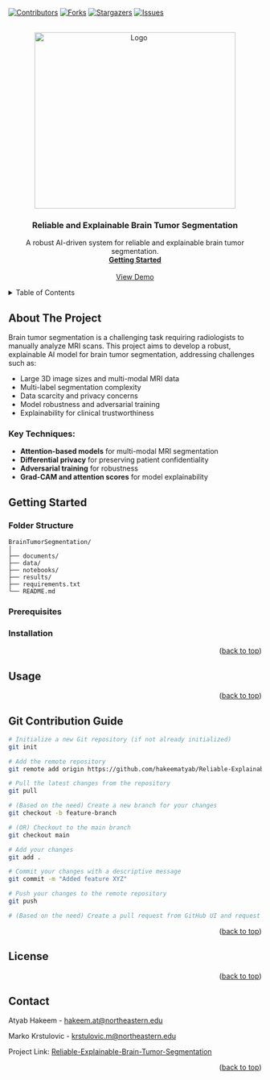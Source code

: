 <a id="readme-top"></a>

[![Contributors][contributors-shield]][contributors-url]
[![Forks][forks-shield]][forks-url]
[![Stargazers][stars-shield]][stars-url]
[![Issues][issues-shield]][issues-url]


<!-- PROJECT LOGO -->
<br />
<div align="center">
  <a href="https://github.com/hakeematyab/Reliable-Explainable-Brain-Tumor-Segmentation">
    <img src="https://github.com/user-attachments/assets/b8111a77-4f32-4fc4-abb1-a9888fc38c7b" alt="Logo" width="400" height="350">
  </a>

  <h3 align="center">Reliable and Explainable Brain Tumor Segmentation</h3>

  <p align="center">
    A robust AI-driven system for reliable and explainable brain tumor segmentation.
    <br />
    <a href="#getting-started"><strong>Getting Started</strong></a>
    <br />
    <br />
    <a href="">View Demo</a>
  </p>
</div>

<!-- TABLE OF CONTENTS -->
<details>
  <summary>Table of Contents</summary>
  <ol>
    <li><a href="#about-the-project">About The Project</a></li>
    <li><a href="#getting-started">Getting Started</a>
      <ul>
        <li><a href="#folder-structure">Folder Structure</a></li>
        <li><a href="#prerequisites">Prerequisites</a></li>
        <li><a href="#installation">Installation</a></li>
      </ul>
    </li>
    <li><a href="#usage">Usage</a></li>
    <li><a href="#contributing">Contributing</a></li>
    <li><a href="#git-contribution-guide">Git Contribution Guide</a></li>
    <li><a href="#license">License</a></li>
    <li><a href="#contact">Contact</a></li>
  </ol>
</details>

<!-- ABOUT THE PROJECT -->
## About The Project

Brain tumor segmentation is a challenging task requiring radiologists to manually analyze MRI scans. This project aims to develop a robust, explainable AI model for brain tumor segmentation, addressing challenges such as:
- Large 3D image sizes and multi-modal MRI data
- Multi-label segmentation complexity
- Data scarcity and privacy concerns
- Model robustness and adversarial training
- Explainability for clinical trustworthiness

### Key Techniques:
- **Attention-based models** for multi-modal MRI segmentation
- **Differential privacy** for preserving patient confidentiality
- **Adversarial training** for robustness
- **Grad-CAM and attention scores** for model explainability

<!-- GETTING STARTED -->
## Getting Started

### Folder Structure
```
BrainTumorSegmentation/
│
├── documents/
├── data/
├── notebooks/
├── results/
├── requirements.txt
└── README.md
```

### Prerequisites
<!-- 
1. **Python 3.x**: Install from [here](https://www.python.org/downloads/).
   ```bash
   python --version
   ```

2. **Anaconda** (Optional but recommended): [Download](https://www.anaconda.com/download)
   ```bash
   conda --version
   ```

3. **Git**: Install from [here](https://git-scm.com/downloads).
   ```bash
   git --version
   ```
-->
### Installation
<!-- 
1. Clone the repository:
   ```sh
   git clone https://github.com/hakeematyab/Reliable-Explainable-Brain-Tumor-Segmentation.git
   cd Reliable-Explainable-Brain-Tumor-Segmentation
   ```
2. Create an environment & install dependencies:
   ```sh
   conda create --name brain_tumor_segmentation python=3.12.9
   conda activate brain_tumor_segmentation
   pip install -r requirements.txt
   ```
-->
<p align="right">(<a href="#readme-top">back to top</a>)</p>

<!-- USAGE EXAMPLES -->
## Usage

<p align="right">(<a href="#readme-top">back to top</a>)</p>

<!-- GIT CONTRIBUTION GUIDE -->
## Git Contribution Guide

```bash
# Initialize a new Git repository (if not already initialized)
git init

# Add the remote repository
git remote add origin https://github.com/hakeematyab/Reliable-Explainable-Brain-Tumor-Segmentation.git

# Pull the latest changes from the repository
git pull

# (Based on the need) Create a new branch for your changes
git checkout -b feature-branch

# (OR) Checkout to the main branch
git checkout main

# Add your changes
git add .

# Commit your changes with a descriptive message
git commit -m "Added feature XYZ"

# Push your changes to the remote repository
git push

# (Based on the need) Create a pull request from GitHub UI and request review
```

<p align="right">(<a href="#readme-top">back to top</a>)</p>

<!-- LICENSE -->
## License
<!-- Distributed under the MIT License. See `LICENSE` for details.-->

<p align="right">(<a href="#readme-top">back to top</a>)</p>

<!-- CONTACT -->
## Contact
Atyab Hakeem - hakeem.at@northeastern.edu

Marko Krstulovic - krstulovic.m@northeastern.edu

Project Link: [Reliable-Explainable-Brain-Tumor-Segmentation](https://github.com/hakeematyab/Reliable-Explainable-Brain-Tumor-Segmentation)

<p align="right">(<a href="#readme-top">back to top</a>)</p>

<!-- MARKDOWN LINKS & IMAGES -->
[contributors-shield]: https://img.shields.io/github/contributors/hakeematyab/Reliable-Explainable-Brain-Tumor-Segmentation.svg?style=for-the-badge
[contributors-url]: https://github.com/hakeematyab/Reliable-Explainable-Brain-Tumor-Segmentation/graphs/contributors
[forks-shield]: https://img.shields.io/github/forks/hakeematyab/Reliable-Explainable-Brain-Tumor-Segmentation.svg?style=for-the-badge
[forks-url]: https://github.com/hakeematyab/Reliable-Explainable-Brain-Tumor-Segmentation/network/members
[stars-shield]: https://img.shields.io/github/stars/hakeematyab/Reliable-Explainable-Brain-Tumor-Segmentation.svg?style=for-the-badge
[stars-url]: https://github.com/hakeematyab/Reliable-Explainable-Brain-Tumor-Segmentation/stargazers
[issues-shield]: https://img.shields.io/github/issues/hakeematyab/Reliable-Explainable-Brain-Tumor-Segmentation.svg?style=for-the-badge
[issues-url]: https://github.com/hakeematyab/Reliable-Explainable-Brain-Tumor-Segmentation/issues
[license-shield]: https://img.shields.io/github/license/hakeematyab/Reliable-Explainable-Brain-Tumor-Segmentation.svg?style=for-the-badge
[license-url]: https://github.com/hakeematyab/Reliable-Explainable-Brain-Tumor-Segmentation/blob/main/LICENSE.txt
